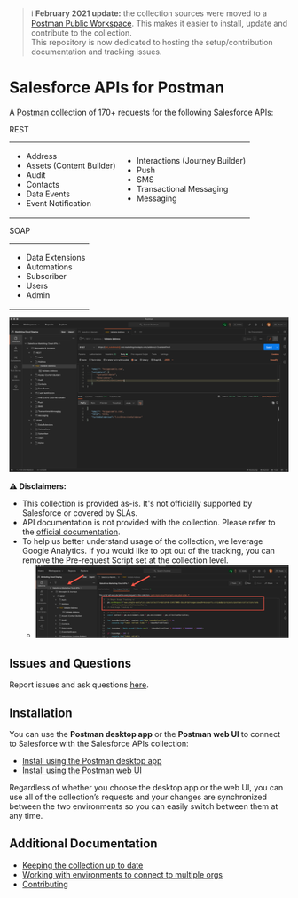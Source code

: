 
> ℹ️  **February 2021 update:** the collection sources were moved to a [Postman Public Workspace](https://www.postman.com/salesforce-developers). This makes it easier to install, update and contribute to the collection.<br/>
This repository is now dedicated to hosting the setup/contribution documentation and tracking issues.

# Salesforce APIs for Postman

A [Postman](https://www.postman.com) collection of 170+ requests for the following Salesforce APIs:

REST
<table>
   <tr>
      <td>
         <ul>
            <li>Address</li>
            <li>Assets (Content Builder)</li>
            <li>Audit</li>
            <li>Contacts</li>
            <li>Data Events</li>
            <li>Event Notification</li>
         </ul>
      </td>
      <td>
         <ul>
            <li>Interactions (Journey Builder)</li>
            <li>Push</li>
            <li>SMS</li>
            <li>Transactional Messaging</li>
            <li>Messaging</li>
         </ul>
      </td>
   </tr>
</table>

SOAP
<table>
   <tr>
      <td>
         <ul>
            <li>Data Extensions</li>
            <li>Automations</li>
            <li>Subscriber</li>
            <li>Users</li>
            <li>Admin</li>
         </ul>
      </td>
   </tr>
</table>


![Collection Overview](images/collection-overview.png)

**⚠️ Disclaimers:**
- This collection is provided as-is. It's not officially supported by Salesforce or covered by SLAs.
- API documentation is not provided with the collection. Please refer to the [official documentation](https://developer.salesforce.com/docs/atlas.en-us.mc-apis.meta/mc-apis/index-api.htm).
- To help us better understand usage of the collection, we leverage Google Analytics. If you would like to opt out of the tracking, you can remove the Pre-request Script set at the collection level.
	- ![Tracking Request](images/tracking-request.png)

## Issues and Questions

Report issues and ask questions [here](https://github.com/salesforce-marketingcloud/postman/issues).


## Installation

You can use the **Postman desktop app** or the **Postman web UI** to connect to Salesforce with the Salesforce APIs collection:

- [Install using the Postman desktop app](install-with-app.md)
- [Install using the Postman web UI](install-with-web.md)

Regardless of whether you choose the desktop app or the web UI, you can use all of the collection’s requests and your changes are synchronized between the two environments so you can easily switch between them at any time.


## Additional Documentation

- [Keeping the collection up to date](updating.md)
- [Working with environments to connect to multiple orgs](working-with-environments.md)
- [Contributing](contributing.md)